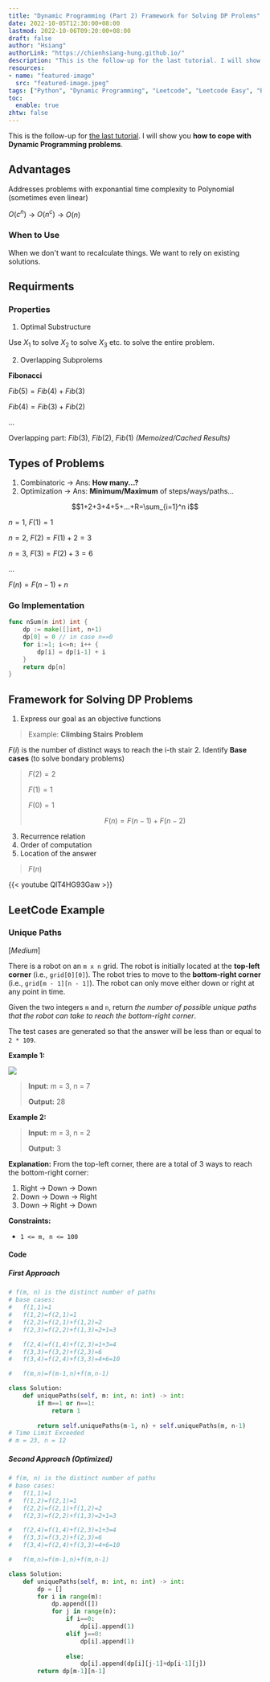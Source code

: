 ```yaml
---
title: "Dynamic Programming (Part 2) Framework for Solving DP Prolems"
date: 2022-10-05T12:30:00+08:00
lastmod: 2022-10-06T09:20:00+08:00
draft: false
author: "Hsiang"
authorLink: "https://chienhsiang-hung.github.io/"
description: "This is the follow-up for the last tutorial. I will show you how to cope with Dynamic Programming problems."
resources:
- name: "featured-image"
  src: "featured-image.jpeg"
tags: ["Python", "Dynamic Programming", "Leetcode", "Leetcode Easy", "Bottom Up Approach"]
toc:
  enable: true
zhtw: false
---
```

This is the follow-up for 
[the last tutorial](https://chienhsiang-hung.github.io/blog/posts/2022/leetcode-746.-min-cost-climbing-stairs-dynamic-programming-python-time-on-space-o1/). I will show you **how to cope with Dynamic Programming problems**.

## Advantages
Addresses problems with exponantial time complexity to Polynomial (sometimes even linear)

$O(c^n)$ -> $O(n^c)$ -> $O(n)$
### When to Use
When we don't want to recalculate things. We want to rely on existing solutions.

## Requirments
### Properties
1. Optimal Substructure

Use $X_1$ to solve $X_2$ to solve $X_3$ etc. to solve the entire problem.

2. Overlapping Subprolems

**Fibonacci**

$Fib(5) = Fib(4) + Fib(3)$

$Fib(4) = Fib(3) + Fib(2)$

...

Overlapping part: $Fib(3)$, $Fib(2)$, $Fib(1)$ *(Memoized/Cached Results)*

## Types of Problems
1. Combinatoric -> Ans: **How many...?**
2. Optimization -> Ans: **Minimum/Maximum** of steps/ways/paths...

$$1+2+3+4+5+...+R=\sum_{i=1}^n i$$

$n=1$, $F(1)=1$

$n=2$, $F(2)=F(1)+2=3$

$n=3$, $F(3)=F(2)+3=6$

...

$F(n)=F(n-1)+n$
### Go Implementation
```go
func nSum(n int) int {
	dp := make([]int, n+1)
	dp[0] = 0 // in case n==0
	for i:=1; i<=n; i++ {
		dp[i] = dp[i-1] + i
	}
	return dp[n]
}
```

## Framework for Solving DP Problems
1. Express our goal as an objective functions

> Example: **Climbing Stairs Problem**

$F(i)$ is the number of distinct ways to reach the i-th stair 
2. Identify **Base cases** (to solve bondary problems)

> $F(2)=2$ 
>
> $F(1)=1$  
>
> $F(0)=1$  
>
> $$F(n)=F(n-1)+F(n-2)$$

3. Recurrence relation
4. Order of computation
5. Location of the answer

> $F(n)$

{{< youtube QlT4HG93Gaw >}}

## LeetCode Example
### Unique Paths 
[*Medium*]

There is a robot on an  `m x n`  grid. The robot is initially located at the  **top-left corner**  (i.e.,  `grid[0][0]`). The robot tries to move to the  **bottom-right corner**  (i.e.,  `grid[m - 1][n - 1]`). The robot can only move either down or right at any point in time.

Given the two integers  `m`  and  `n`, return  _the number of possible unique paths that the robot can take to reach the bottom-right corner_.

The test cases are generated so that the answer will be less than or equal to  `2 * 109`.

**Example 1:**

![](https://assets.leetcode.com/uploads/2018/10/22/robot_maze.png)

>**Input:** m = 3, n = 7
>
>**Output:** 28

**Example 2:**

> **Input:** m = 3, n = 2
>
> **Output:** 3

**Explanation:** From the top-left corner, there are a total of 3 ways to reach the bottom-right corner:
1. Right -> Down -> Down
2. Down -> Down -> Right
3. Down -> Right -> Down

**Constraints:**

-   `1 <= m, n <= 100`

#### Code
##### First Approach
```python
# f(m, n) is the distinct number of paths
# base cases:
#   f(1,1)=1
#   f(1,2)=f(2,1)=1
#   f(2,2)=f(2,1)+f(1,2)=2
#   f(2,3)=f(2,2)+f(1,3)=2+1=3

#   f(2,4)=f(1,4)+f(2,3)=1+3=4
#   f(3,3)=f(3,2)+f(2,3)=6
#   f(3,4)=f(2,4)+f(3,3)=4+6=10

#   f(m,n)=f(m-1,n)+f(m,n-1)

class Solution:
    def uniquePaths(self, m: int, n: int) -> int:
        if m==1 or n==1:
            return 1
        
        return self.uniquePaths(m-1, n) + self.uniquePaths(m, n-1)
# Time Limit Exceeded
# m = 23, n = 12
```
##### Second Approach (Optimized)
```python
# f(m, n) is the distinct number of paths
# base cases:
#   f(1,1)=1
#   f(1,2)=f(2,1)=1
#   f(2,2)=f(2,1)+f(1,2)=2
#   f(2,3)=f(2,2)+f(1,3)=2+1=3

#   f(2,4)=f(1,4)+f(2,3)=1+3=4
#   f(3,3)=f(3,2)+f(2,3)=6
#   f(3,4)=f(2,4)+f(3,3)=4+6=10

#   f(m,n)=f(m-1,n)+f(m,n-1)

class Solution:
    def uniquePaths(self, m: int, n: int) -> int:
        dp = []
        for i in range(m):
            dp.append([])
            for j in range(n):
                if i==0:
                    dp[i].append(1)
                elif j==0:
                    dp[i].append(1)
                
                else:
                    dp[i].append(dp[i][j-1]+dp[i-1][j])
        return dp[m-1][n-1]
```